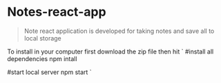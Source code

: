 # Notes-react-app

> Note react application is developed for taking notes and save all to local storage

To install in your computer first download the zip file then hit
`
#install all dependencies
npm intall

#start local server
npm start
`
